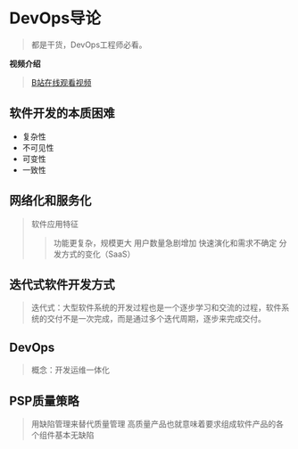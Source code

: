 # DevOps导论
> 都是干货，DevOps工程师必看。

**视频介绍**

> [B站在线观看视频](https://www.bilibili.com/video/av52572695)

## **软件开发的本质困难**

- 复杂性
- 不可见性
- 可变性
- 一致性


## **网络化和服务化**

> 软件应用特征
>> 功能更复杂，规模更大
>> 用户数量急剧增加
>> 快速演化和需求不确定
>> 分发方式的变化（SaaS）

## **迭代式软件开发方式**

> 迭代式：大型软件系统的开发过程也是一个逐步学习和交流的过程，软件系统的交付不是一次完成，而是通过多个迭代周期，逐步来完成交付。

## **DevOps**

> 概念：开发运维一体化

## **PSP质量策略**

> 用缺陷管理来替代质量管理
> 高质量产品也就意味着要求组成软件产品的各个组件基本无缺陷